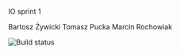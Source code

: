 IO sprint 1

Bartosz Żywicki
Tomasz Pucka
Marcin Rochowiak


![Build status](https://travis-ci.org/bambucia100/io-text-transformer.svg?branch=master)
